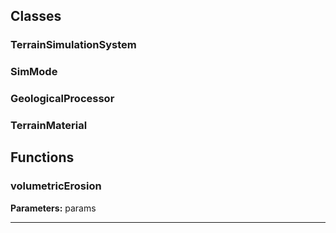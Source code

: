
## Classes

### TerrainSimulationSystem



### SimMode



### GeologicalProcessor



### TerrainMaterial




## Functions

### volumetricErosion



**Parameters:** params

---
